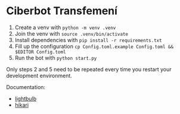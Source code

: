 # Ciberbot Transfemení

1. Create a venv with `python -m venv .venv`
2. Join the venv with `source .venv/bin/activate`
3. Install dependencies with `pip install -r requirements.txt`
4. Fill up the configuration `cp Config.toml.example Config.toml && $EDITOR Config.toml`
5. Run the bot with `python start.py`

Only steps 2 and 5 need to be repeated every time you restart your development environment.

Documentation:

- [lightbulb](https://hikari-lightbulb.readthedocs.io/en/latest/)
- [hikari](https://davfsa.github.io/hikari-docs/stable/)
